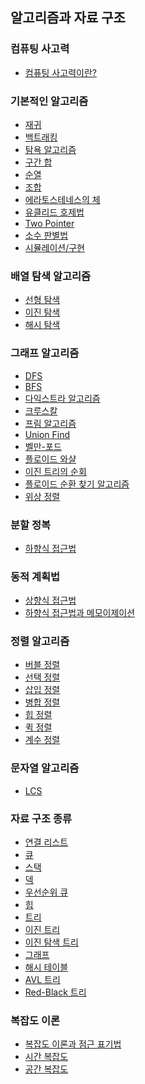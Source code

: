 ## 알고리즘과 자료 구조
### 컴퓨팅 사고력
- [컴퓨팅 사고력이란?]()
### 기본적인 알고리즘
- [재귀]()
- [백트래킹]()
- [탐욕 알고리즘]()
- [구간 합]()
- [순열]()
- [조합]()
- [에라토스테네스의 체]()
- [유클리드 호제법]()
- [Two Pointer]()
- [소수 판별법]()
- [시뮬레이션/구현]()
### 배열 탐색 알고리즘
- [선형 탐색]()
- [이진 탐색]()
- [해시 탐색]()
### 그래프 알고리즘
- [DFS]()
- [BFS]()
- [다익스트라 알고리즘]()
- [크루스칼]()
- [프림 알고리즘]()
- [Union Find]() 
- [벨만-포드]()
- [플로이드 와샬]()
- [이진 트리의 순회]()
- [플로이드 순환 찾기 알고리즘]()
- [위상 정렬]()
### 분할 정복
- [하향식 접근법]()
### 동적 계획법
- [상향식 접근법]()
- [하향식 접근법과 메모이제이션]()
### 정렬 알고리즘
- [버블 정렬]()
- [선택 정렬]()
- [삽입 정렬]()
- [병합 정렬]()
- [힙 정렬]()
- [퀵 정렬]()
- [계수 정렬]()
### 문자열 알고리즘
- [LCS]()
### 자료 구조 종류
- [연결 리스트]()
- [큐]()
- [스택]()
- [덱]()
- [우선순위 큐]()
- [힙]()
- [트리]()
- [이진 트리]()
- [이진 탐색 트리]()
- [그래프]()
- [해시 테이블]()
- [AVL 트리]()
- [Red-Black 트리](./DataStructure/RedBlackTree.md)
### 복잡도 이론
- [복잡도 이론과 점근 표기법]()
- [시간 복잡도]()
- [공간 복잡도]()